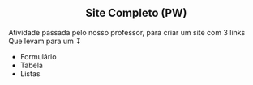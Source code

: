 <h2 align="center">Site Completo (PW)</h2>
Atividade passada pelo nosso professor, para criar um site com 3 links
<br>
Que levam para um ↧
<ul>
<li>Formulário</li>
<li>Tabela</li>  
<li>Listas</li>
</ul>
